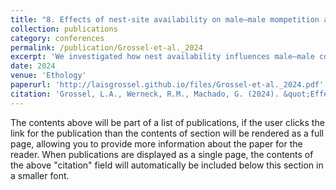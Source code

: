 ```yaml
---
title: "8. Effects of nest-site availability on male–male mompetition and the foraging costs of egg attendance in an arachnid with exclusive paternal care"
collection: publications
category: conferences
permalink: /publication/Grossel-et-al._2024
excerpt: 'We investigated how nest availability influences male–male competition and foraging costs in the harvestman Magnispina neptunus. Males defend natural cavities as oviposition sites and provide exclusive parental care. Our study found that larger males were more likely to hold nests, and nest opening size influenced nest ownership. Results suggest that prior residency may be more important than body size in nest possession. We highlight the role of external factors, like cavity size, in nest defensibility for resource-defense mating systems.'
date: 2024
venue: 'Ethology'
paperurl: 'http://laisgrossel.github.io/files/Grossel-et-al._2024.pdf'
citation: 'Grossel, L.A., Werneck, R.M., Machado, G. (2024). &quot;Effects of nest-site availability on male–male mompetition and the foraging costs of egg attendance in an arachnid with exclusive paternal care.&quot; <i>GitHub Ethology</i>. 130(12).'
---
```


The contents above will be part of a list of publications, if the user clicks the link for the publication than the contents of section will be rendered as a full page, allowing you to provide more information about the paper for the reader. When publications are displayed as a single page, the contents of the above "citation" field will automatically be included below this section in a smaller font.
